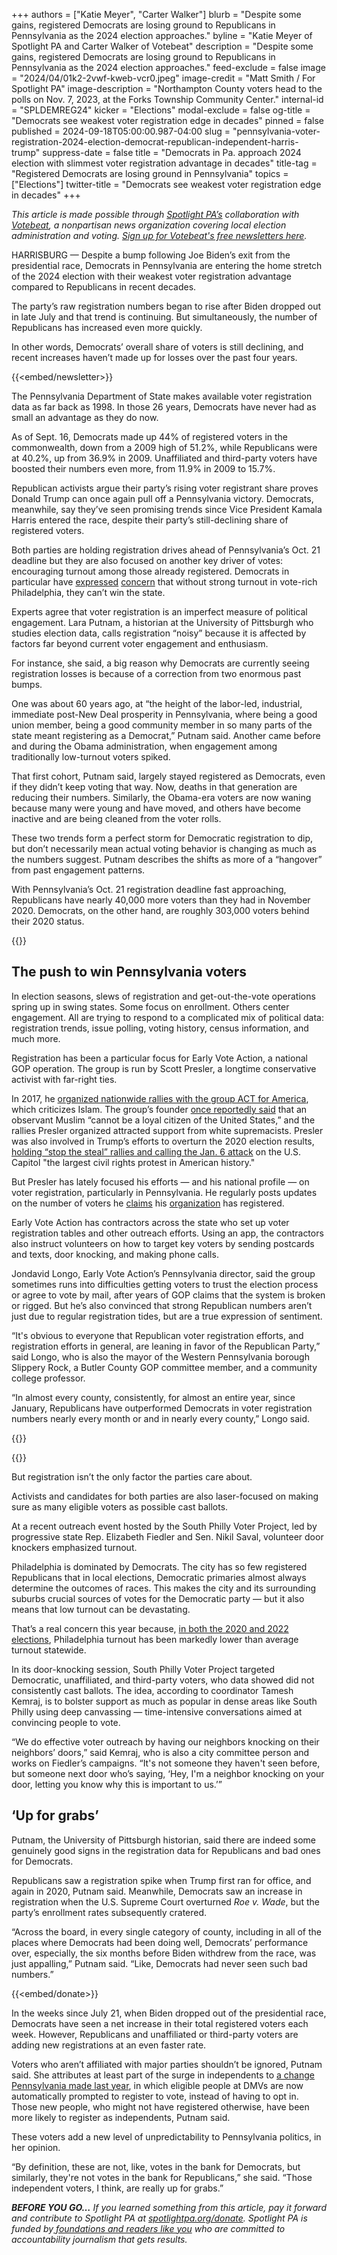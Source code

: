 +++
authors = ["Katie Meyer", "Carter Walker"]
blurb = "Despite some gains, registered Democrats are losing ground to Republicans in Pennsylvania as the 2024 election approaches."
byline = "Katie Meyer of Spotlight PA and Carter Walker of Votebeat"
description = "Despite some gains, registered Democrats are losing ground to Republicans in Pennsylvania as the 2024 election approaches."
feed-exclude = false
image = "2024/04/01k2-2vwf-kweb-vcr0.jpeg"
image-credit = "Matt Smith / For Spotlight PA"
image-description = "Northampton County voters head to the polls on Nov. 7, 2023, at the Forks Township Community Center."
internal-id = "SPLDEMREG24"
kicker = "Elections"
modal-exclude = false
og-title = "Democrats see weakest voter registration edge in decades"
pinned = false
published = 2024-09-18T05:00:00.987-04:00
slug = "pennsylvania-voter-registration-2024-election-democrat-republican-independent-harris-trump"
suppress-date = false
title = "Democrats in Pa. approach 2024 election with slimmest voter registration advantage in decades"
title-tag = "Registered Democrats are losing ground in Pennsylvania"
topics = ["Elections"]
twitter-title = "Democrats see weakest voter registration edge in decades"
+++

<em>This article is made possible through </em><a href="https://www.spotlightpa.org/"><em>Spotlight PA’s</em></a><em> collaboration with </em><a href="https://www.votebeat.org/"><em>Votebeat</em></a><em>, a nonpartisan news organization covering local election administration and voting. </em><a href="https://www.votebeat.org/newsletters/"><em>Sign up for Votebeat&#39;s free newsletters here</em></a><em>.</em>

HARRISBURG — Despite a bump following Joe Biden’s exit from the presidential race, Democrats in Pennsylvania are entering the home stretch of the 2024 election with their weakest voter registration advantage compared to Republicans in recent decades.

The party’s raw registration numbers began to rise after Biden dropped out in late July and that trend is continuing. But simultaneously, the number of Republicans has increased even more quickly.

In other words, Democrats’ overall share of voters is still declining, and recent increases haven’t made up for losses over the past four years.

{{<embed/newsletter>}}

The Pennsylvania Department of State makes available voter registration data as far back as 1998. In those 26 years, Democrats have never had as small an advantage as they do now.

As of Sept. 16, Democrats made up 44% of registered voters in the commonwealth, down from a 2009 high of 51.2%, while Republicans were at 40.2%, up from 36.9% in 2009. Unaffiliated and third-party voters have boosted their numbers even more, from 11.9% in 2009 to 15.7%.

Republican activists argue their party’s rising voter registrant share proves Donald Trump can once again pull off a Pennsylvania victory. Democrats, meanwhile, say they’ve seen promising trends since Vice President Kamala Harris entered the race, despite their party’s still-declining share of registered voters.

Both parties are holding registration drives ahead of Pennsylvania’s Oct. 21 deadline but they are also focused on another key driver of votes: encouraging turnout among those already registered. Democrats in particular have <a href="https://www.inquirer.com/politics/election/philadelphia-democratic-turnout-challenges-2024-20240506.html">expressed</a> <a href="https://billypenn.com/2024/04/24/philly-primary-turnout-disappoints/">concern</a> that without strong turnout in vote-rich Philadelphia, they can’t win the state. <strong></strong>

Experts agree that voter registration is an imperfect measure of political engagement. Lara Putnam, a historian at the University of Pittsburgh who studies election data, calls registration “noisy” because it is affected by factors far beyond current voter engagement and enthusiasm.

For instance, she said, a big reason why Democrats are currently seeing registration losses is because of a correction from two enormous past bumps.

One was about 60 years ago, at “the height of the labor-led, industrial, immediate post-New Deal prosperity in Pennsylvania, where being a good union member, being a good community member in so many parts of the state meant registering as a Democrat,” Putnam said. Another came before and during the Obama administration, when engagement among traditionally low-turnout voters spiked.

That first cohort, Putnam said, largely stayed registered as Democrats, even if they didn’t keep voting that way. Now, deaths in that generation are reducing their numbers. Similarly, the Obama-era voters are now waning because many were young and have moved, and others have become inactive and are being cleaned from the voter rolls.

These two trends form a perfect storm for Democratic registration to dip, but don’t necessarily mean actual voting behavior is changing as much as the numbers suggest. Putnam describes the shifts as more of a “hangover” from past engagement patterns.

With Pennsylvania’s Oct. 21 registration deadline fast approaching, Republicans have nearly 40,000 more voters than they had in November 2020. Democrats, on the other hand, are roughly 303,000 voters behind their 2020 status.

{{<flourish src="visualisation/19446355" >}}

## The push to win Pennsylvania voters

In election seasons, slews of registration and get-out-the-vote operations spring up in swing states. Some focus on enrollment. Others center engagement. All are trying to respond to a complicated mix of political data: registration trends, issue polling, voting history, census information, and much more.

Registration has been a particular focus for Early Vote Action, a national GOP operation. The group is run by Scott Presler, a longtime conservative activist with far-right ties.

In 2017, he <a href="https://www.npr.org/2017/06/10/532254891/march-against-sharia-planned-across-the-u-s">organized nationwide rallies with the group ACT for America</a>, which criticizes Islam. The group’s founder <a href="https://www.theguardian.com/us-news/2017/mar/21/act-for-america-brigitte-gabriel-muslim-white-house-meeting">once reportedly said</a> that an observant Muslim ​“cannot be a loyal citizen of the United States,” and the rallies Presler organized attracted support from white supremacists. Presler was also involved in Trump’s efforts to overturn the 2020 election results, <a href="https://www.cbsnews.com/minnesota/news/wisconsin-supreme-court-candidate-ok-with-jan-6-participant/">holding “stop the steal” rallies and calling the Jan. 6 attack</a> on the U.S. Capitol &#34;the largest civil rights protest in American history.&#34;

But Presler has lately focused his efforts — and his national profile — on voter registration, particularly in Pennsylvania. He regularly posts updates on the number of voters he <a href="https://x.com/ScottPresler/status/1834352699443175911">claims</a> his <a href="https://x.com/ScottPresler/status/1834400937546273248">organization</a> has registered.

Early Vote Action has contractors across the state who set up voter registration tables and other outreach efforts. Using an app, the contractors also instruct volunteers on how to target key voters by sending postcards and texts, door knocking, and making phone calls.

Jondavid Longo, Early Vote Action’s Pennsylvania director, said the group sometimes runs into difficulties getting voters to trust the election process or agree to vote by mail, after years of GOP claims that the system is broken or rigged. But he’s also convinced that strong Republican numbers aren’t just due to regular registration tides, but are a true expression of sentiment.

“It&#39;s obvious to everyone that Republican voter registration efforts, and registration efforts in general, are leaning in favor of the Republican Party,” said Longo, who is also the mayor of the Western Pennsylvania borough Slippery Rock, a Butler County GOP committee member, and a community college professor.

“In almost every county, consistently, for almost an entire year, since January, Republicans have outperformed Democrats in voter registration numbers nearly every month or and in nearly every county,” Longo said.

{{<dewey-assistant>}}

{{<flourish src="story/2611254" >}}

But registration isn’t the only factor the parties care about.

Activists and candidates for both parties are also laser-focused on making sure as many eligible voters as possible cast ballots.

At a recent outreach event hosted by the South Philly Voter Project, led by progressive state Rep. Elizabeth Fiedler and Sen. Nikil Saval, volunteer door knockers emphasized turnout.

Philadelphia is dominated by Democrats. The city has so few registered Republicans that in local elections, Democratic primaries almost always determine the outcomes of races. This makes the city and its surrounding suburbs crucial sources of votes for the Democratic party — but it also means that low turnout can be devastating.

That’s a real concern this year because, <a href="https://www.washingtonpost.com/politics/2023/06/04/democrats-voter-turnout-philadelphia-pennsylvania/">in both the 2020 and 2022 elections</a>, Philadelphia turnout has been markedly lower than average turnout statewide.

In its door-knocking session, South Philly Voter Project targeted Democratic, unaffiliated, and third-party voters, who data showed did not consistently cast ballots. The idea, according to coordinator Tamesh Kemraj, is to bolster support as much as popular in dense areas like South Philly using deep canvassing —&nbsp;time-intensive conversations aimed at convincing people to vote.

“We do effective voter outreach by having our neighbors knocking on their neighbors’ doors,” said Kemraj, who is also a city committee person and works on Fiedler’s campaigns. “It&#39;s not someone they haven&#39;t seen before, but someone next door who’s saying, ‘Hey, I&#39;m a neighbor knocking on your door, letting you know why this is important to us.’”

## ‘Up for grabs’

Putnam, the University of Pittsburgh historian, said there are indeed some genuinely good signs in the registration data for Republicans and bad ones for Democrats.

Republicans saw a registration spike when Trump first ran for office, and again in 2020, Putnam said. Meanwhile, Democrats saw an increase in registration when the U.S. Supreme Court overturned <em>Roe v. Wade</em>, but the party’s enrollment rates subsequently cratered.

“Across the board, in every single category of county, including in all of the places where Democrats had been doing well, Democrats’ performance over, especially, the six months before Biden withdrew from the race, was just appalling,” Putnam said. “Like, Democrats had never seen such bad numbers.”

{{<embed/donate>}}

In the weeks since July 21, when Biden dropped out of the presidential race, Democrats have seen a net increase in their total registered voters each week. However, Republicans and unaffiliated or third-party voters are adding new registrations at an even faster rate.

Voters who aren’t affiliated with major parties shouldn’t be ignored, Putnam said. She attributes at least part of the surge in independents to <a href="https://www.spotlightpa.org/news/2023/09/pennsylvania-automatic-voter-registration-josh-shapiro-penndot/">a change Pennsylvania made last year</a>, in which eligible people at DMVs are now automatically prompted to register to vote, instead of having to opt in. Those new people, who might not have registered otherwise, have been more likely to register as independents, Putnam said.

These voters add a new level of unpredictability to Pennsylvania politics, in her opinion.

“By definition, these are not, like, votes in the bank for Democrats, but similarly, they&#39;re not votes in the bank for Republicans,” she said. “Those independent voters, I think, are really up for grabs.”

<strong><em>BEFORE YOU GO…</em></strong><em> If you learned something from this article, pay it forward and contribute to Spotlight PA at </em><a href="https://www.spotlightpa.org/donate"><em>spotlightpa.org/donate</em></a><em>. Spotlight PA is funded by</em><a href="https://www.spotlightpa.org/support"><em> foundations and readers like you</em></a><em> who are committed to accountability journalism that gets results.</em>

